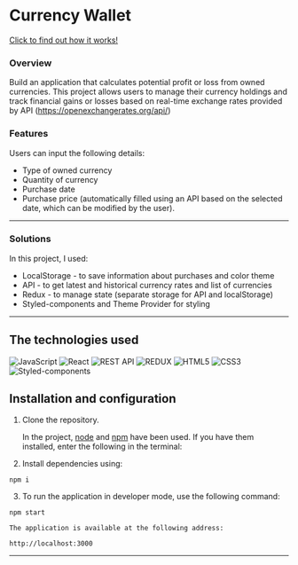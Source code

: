 # Currency Wallet

[Click to find out how it works!](https://sadkowa.github.io/KanbanTool/)

### Overview
Build an application that calculates potential profit or loss from owned currencies. This project allows users to manage their currency holdings and track financial gains or losses based on real-time exchange rates provided by API (https://openexchangerates.org/api/)

### Features

Users can input the following details:
- Type of owned currency
- Quantity of currency
- Purchase date
- Purchase price (automatically filled using an API based on the selected date, which can be modified by the user).


---

### Solutions

In this project, I used:

- LocalStorage - to save information about purchases and color theme
- API - to get latest and historical currency rates and list of currencies 
- Redux - to manage state (separate storage for API and localStorage)
- Styled-components and Theme Provider for styling


---

## The technologies used

![JavaScript](https://img.shields.io/badge/JavaScript-323330?style=for-the-badge&logo=javascript&logoColor=F7DF1E)
![React](https://img.shields.io/badge/React-20232A?style=for-the-badge&logo=react&logoColor=61DAFB)
![REST API](https://img.shields.io/badge/REST%20API-4f736d?style=for-the-badge&logoColor=white)
![REDUX](https://img.shields.io/badge/Redux-%23764ABC?style=for-the-badge&logo=redux)
![HTML5](https://img.shields.io/badge/HTML5-E34F26?style=for-the-badge&logo=html5&logoColor=white)
![CSS3](https://img.shields.io/badge/CSS3-1572B6?style=for-the-badge&logo=css3&logoColor=white)
![Styled-components](https://img.shields.io/badge/styled_components-%23DB7093?style=for-the-badge&logo=styled-components&logoColor=white)


## Installation and configuration

1. Clone the repository.

    In the project, [node](https://nodejs.org/en/) and [npm](https://www.npmjs.com/) have been  used. If you have them installed, enter the following in the terminal:

2. Install dependencies using:
````
npm i
````

3. To run the application in developer mode, use the following command:

````
npm start
````

    The application is available at the following address: 

````
http://localhost:3000
`````

---
